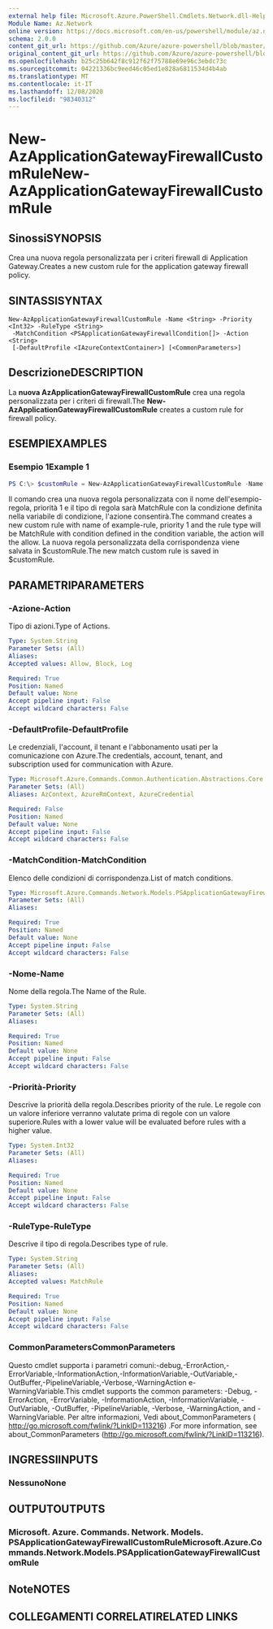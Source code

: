 ```yaml
---
external help file: Microsoft.Azure.PowerShell.Cmdlets.Network.dll-Help.xml
Module Name: Az.Network
online version: https://docs.microsoft.com/en-us/powershell/module/az.network/new-azapplicationgatewayfirewallcustomrule
schema: 2.0.0
content_git_url: https://github.com/Azure/azure-powershell/blob/master/src/Network/Network/help/New-AzApplicationGatewayFirewallCustomRule.md
original_content_git_url: https://github.com/Azure/azure-powershell/blob/master/src/Network/Network/help/New-AzApplicationGatewayFirewallCustomRule.md
ms.openlocfilehash: b25c25b642f8c912f62f75788e69e96c3ebdc73c
ms.sourcegitcommit: 04221336bc9eed46c05ed1e828a6811534d4b4ab
ms.translationtype: MT
ms.contentlocale: it-IT
ms.lasthandoff: 12/08/2020
ms.locfileid: "98340312"
---
```

# <span data-ttu-id="832bd-101">New-AzApplicationGatewayFirewallCustomRule</span><span class="sxs-lookup"><span data-stu-id="832bd-101">New-AzApplicationGatewayFirewallCustomRule</span></span>

## <span data-ttu-id="832bd-102">Sinossi</span><span class="sxs-lookup"><span data-stu-id="832bd-102">SYNOPSIS</span></span>
<span data-ttu-id="832bd-103">Crea una nuova regola personalizzata per i criteri firewall di Application Gateway.</span><span class="sxs-lookup"><span data-stu-id="832bd-103">Creates a new custom rule for the application gateway firewall policy.</span></span>

## <span data-ttu-id="832bd-104">SINTASSI</span><span class="sxs-lookup"><span data-stu-id="832bd-104">SYNTAX</span></span>

```
New-AzApplicationGatewayFirewallCustomRule -Name <String> -Priority <Int32> -RuleType <String>
 -MatchCondition <PSApplicationGatewayFirewallCondition[]> -Action <String>
 [-DefaultProfile <IAzureContextContainer>] [<CommonParameters>]
```

## <span data-ttu-id="832bd-105">Descrizione</span><span class="sxs-lookup"><span data-stu-id="832bd-105">DESCRIPTION</span></span>
<span data-ttu-id="832bd-106">La **nuova AzApplicationGatewayFirewallCustomRule** crea una regola personalizzata per i criteri di firewall.</span><span class="sxs-lookup"><span data-stu-id="832bd-106">The **New-AzApplicationGatewayFirewallCustomRule** creates a custom rule for firewall policy.</span></span>

## <span data-ttu-id="832bd-107">ESEMPI</span><span class="sxs-lookup"><span data-stu-id="832bd-107">EXAMPLES</span></span>

### <span data-ttu-id="832bd-108">Esempio 1</span><span class="sxs-lookup"><span data-stu-id="832bd-108">Example 1</span></span>
```powershell
PS C:\> $customRule = New-AzApplicationGatewayFirewallCustomRule -Name example-rule -Priority 1 -RuleType MatchRule -MatchCondition $condtion -Action Allow
```

<span data-ttu-id="832bd-109">Il comando crea una nuova regola personalizzata con il nome dell'esempio-regola, priorità 1 e il tipo di regola sarà MatchRule con la condizione definita nella variabile di condizione, l'azione consentirà.</span><span class="sxs-lookup"><span data-stu-id="832bd-109">The command creates a new custom rule with name of example-rule, priority 1 and the rule type will be MatchRule with condition defined in the condition variable, the action will the allow.</span></span> <span data-ttu-id="832bd-110">La nuova regola personalizzata della corrispondenza viene salvata in $customRule.</span><span class="sxs-lookup"><span data-stu-id="832bd-110">The new match custom rule is saved in $customRule.</span></span>

## <span data-ttu-id="832bd-111">PARAMETRI</span><span class="sxs-lookup"><span data-stu-id="832bd-111">PARAMETERS</span></span>

### <span data-ttu-id="832bd-112">-Azione</span><span class="sxs-lookup"><span data-stu-id="832bd-112">-Action</span></span>
<span data-ttu-id="832bd-113">Tipo di azioni.</span><span class="sxs-lookup"><span data-stu-id="832bd-113">Type of Actions.</span></span>

```yaml
Type: System.String
Parameter Sets: (All)
Aliases:
Accepted values: Allow, Block, Log

Required: True
Position: Named
Default value: None
Accept pipeline input: False
Accept wildcard characters: False
```

### <span data-ttu-id="832bd-114">-DefaultProfile</span><span class="sxs-lookup"><span data-stu-id="832bd-114">-DefaultProfile</span></span>
<span data-ttu-id="832bd-115">Le credenziali, l'account, il tenant e l'abbonamento usati per la comunicazione con Azure.</span><span class="sxs-lookup"><span data-stu-id="832bd-115">The credentials, account, tenant, and subscription used for communication with Azure.</span></span>

```yaml
Type: Microsoft.Azure.Commands.Common.Authentication.Abstractions.Core.IAzureContextContainer
Parameter Sets: (All)
Aliases: AzContext, AzureRmContext, AzureCredential

Required: False
Position: Named
Default value: None
Accept pipeline input: False
Accept wildcard characters: False
```

### <span data-ttu-id="832bd-116">-MatchCondition</span><span class="sxs-lookup"><span data-stu-id="832bd-116">-MatchCondition</span></span>
<span data-ttu-id="832bd-117">Elenco delle condizioni di corrispondenza.</span><span class="sxs-lookup"><span data-stu-id="832bd-117">List of match conditions.</span></span>

```yaml
Type: Microsoft.Azure.Commands.Network.Models.PSApplicationGatewayFirewallCondition[]
Parameter Sets: (All)
Aliases:

Required: True
Position: Named
Default value: None
Accept pipeline input: False
Accept wildcard characters: False
```

### <span data-ttu-id="832bd-118">-Nome</span><span class="sxs-lookup"><span data-stu-id="832bd-118">-Name</span></span>
<span data-ttu-id="832bd-119">Nome della regola.</span><span class="sxs-lookup"><span data-stu-id="832bd-119">The Name of the Rule.</span></span>

```yaml
Type: System.String
Parameter Sets: (All)
Aliases:

Required: True
Position: Named
Default value: None
Accept pipeline input: False
Accept wildcard characters: False
```

### <span data-ttu-id="832bd-120">-Priorità</span><span class="sxs-lookup"><span data-stu-id="832bd-120">-Priority</span></span>
<span data-ttu-id="832bd-121">Descrive la priorità della regola.</span><span class="sxs-lookup"><span data-stu-id="832bd-121">Describes priority of the rule.</span></span>
<span data-ttu-id="832bd-122">Le regole con un valore inferiore verranno valutate prima di regole con un valore superiore.</span><span class="sxs-lookup"><span data-stu-id="832bd-122">Rules with a lower value will be evaluated before rules with a higher value.</span></span>

```yaml
Type: System.Int32
Parameter Sets: (All)
Aliases:

Required: True
Position: Named
Default value: None
Accept pipeline input: False
Accept wildcard characters: False
```

### <span data-ttu-id="832bd-123">-RuleType</span><span class="sxs-lookup"><span data-stu-id="832bd-123">-RuleType</span></span>
<span data-ttu-id="832bd-124">Descrive il tipo di regola.</span><span class="sxs-lookup"><span data-stu-id="832bd-124">Describes type of rule.</span></span>

```yaml
Type: System.String
Parameter Sets: (All)
Aliases:
Accepted values: MatchRule

Required: True
Position: Named
Default value: None
Accept pipeline input: False
Accept wildcard characters: False
```

### <span data-ttu-id="832bd-125">CommonParameters</span><span class="sxs-lookup"><span data-stu-id="832bd-125">CommonParameters</span></span>
<span data-ttu-id="832bd-126">Questo cmdlet supporta i parametri comuni:-debug,-ErrorAction,-ErrorVariable,-InformationAction,-InformationVariable,-OutVariable,-OutBuffer,-PipelineVariable,-Verbose,-WarningAction e-WarningVariable.</span><span class="sxs-lookup"><span data-stu-id="832bd-126">This cmdlet supports the common parameters: -Debug, -ErrorAction, -ErrorVariable, -InformationAction, -InformationVariable, -OutVariable, -OutBuffer, -PipelineVariable, -Verbose, -WarningAction, and -WarningVariable.</span></span> <span data-ttu-id="832bd-127">Per altre informazioni, Vedi about_CommonParameters ( http://go.microsoft.com/fwlink/?LinkID=113216) .</span><span class="sxs-lookup"><span data-stu-id="832bd-127">For more information, see about_CommonParameters (http://go.microsoft.com/fwlink/?LinkID=113216).</span></span>

## <span data-ttu-id="832bd-128">INGRESSI</span><span class="sxs-lookup"><span data-stu-id="832bd-128">INPUTS</span></span>

### <span data-ttu-id="832bd-129">Nessuno</span><span class="sxs-lookup"><span data-stu-id="832bd-129">None</span></span>

## <span data-ttu-id="832bd-130">OUTPUT</span><span class="sxs-lookup"><span data-stu-id="832bd-130">OUTPUTS</span></span>

### <span data-ttu-id="832bd-131">Microsoft. Azure. Commands. Network. Models. PSApplicationGatewayFirewallCustomRule</span><span class="sxs-lookup"><span data-stu-id="832bd-131">Microsoft.Azure.Commands.Network.Models.PSApplicationGatewayFirewallCustomRule</span></span>

## <span data-ttu-id="832bd-132">Note</span><span class="sxs-lookup"><span data-stu-id="832bd-132">NOTES</span></span>

## <span data-ttu-id="832bd-133">COLLEGAMENTI CORRELATI</span><span class="sxs-lookup"><span data-stu-id="832bd-133">RELATED LINKS</span></span>
